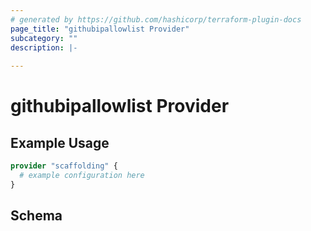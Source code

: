 ```yaml
---
# generated by https://github.com/hashicorp/terraform-plugin-docs
page_title: "githubipallowlist Provider"
subcategory: ""
description: |-
  
---
```


# githubipallowlist Provider



## Example Usage

```terraform
provider "scaffolding" {
  # example configuration here
}
```

<!-- schema generated by tfplugindocs -->
## Schema
